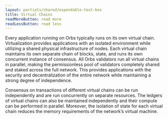 ```yaml
---
layout: partials/shared/expendable-text-box
title: Virtual Chains
readMoreButton: read more
readLessButton: read less
---
```


Every application running on Orbs typically runs on its own virtual chain. Virtualization
provides applications with an isolated environment while utilizing a shared physical
infrastructure of nodes. Each virtual chain maintains its own separate chain of blocks,
state, and runs its own concurrent instance of consensus.
All Orbs validators run all virtual chains in parallel, making the permissionless pool of
validators completely shared and staked across the full network. This provides
applications with the security and decentralization of the entire network while
maintaining a strong degree of independence.

Consensus on transactions of different virtual chains can be run independently and are
run concurrently on separate resources. The ledgers of virtual chains can
also be
maintained independently and their compute can be performed in parallel. Moreover,
the isolation of state for each virtual chain reduces the memory requirements of the network’s virtual machine.
